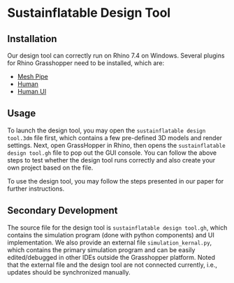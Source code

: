 # Sustainflatable Design Tool

## Installation
Our design tool can correctly run on Rhino 7.4 on Windows. Several plugins for Rhino Grasshopper need to be installed, which are: 

- [Mesh Pipe](https://www.grasshopper3d.com/forum/topics/mesh-pipe)
- [Human](https://www.food4rhino.com/en/app/human)
- [Human UI](https://www.food4rhino.com/en/app/human-ui)

## Usage
To launch the design tool, you may open the `sustainflatable design tool.3dm` file first, which contains a few pre-defined 3D models and render settings. Next, open GrassHopper in Rhino, then opens the `sustainflatable design tool.gh` file to pop out the GUI console. You can follow the above steps to test whether the design tool runs correctly and also create your own project based on the file.

To use the design tool, you may follow the steps presented in our paper for further instructions.

## Secondary Development
The source file for the design tool is `sustainflatable design tool.gh`, which contains the simulation program (done with python components) and UI implementation. We also provide an external file `simulation_kernal.py`, which contains the primary simulation program and can be easily edited/debugged in other IDEs outside the Grasshopper platform. Noted that the external file and the design tool are not connected currently, i.e., updates should be synchronized manually.
